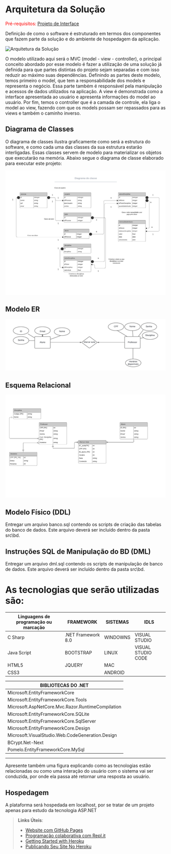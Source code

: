 # Arquitetura da Solução

<span style="color:red">Pré-requisitos: <a href="3-Projeto de Interface.md"> Projeto de Interface</a></span>

Definição de como o software é estruturado em termos dos componentes que fazem parte da solução e do ambiente de hospedagem da aplicação.

![Arquitetura da Solução](img/arch-back.JPG)

O modelo utilizado aqui será o MVC (model - view - controller), o principal conceito abordado por esse modelo é fazer a utilização de uma solução já definida para que partes distintas do projeto sejam separadas e com isso reduzir ao máximo suas dependências.
Definindo as partes deste modelo, temos primeiro o model, que tem a responsabilidade dos models e representa o negócio. Essa parte também é responsável pela manipulação e acessos de dados utilizados na aplicação. A view é demonstrada como a interface apresentada ao usuário e apresenta informações do model ao usuário. Por fim, temos o controller que é a camada de controle, ela liga o model ao view, fazendo com que os models possam ser repassados para as views e também o caminho inverso.


## Diagrama de Classes

O diagrama de classes ilustra graficamente como será a estrutura do software, e como cada uma das classes da sua estrutura estarão interligadas. Essas classes servem de modelo para materializar os objetos que executarão na memória.
Abaixo segue o diagrama de classe elaborado para executar este projeto:

![Diagram de Classe](img/diagramaDeClasseUml.jpeg)



## Modelo ER

![Modelo ER](img/mer.png)

## Esquema Relacional

![Esquema relacional](img/relacionamento.png)

## Modelo Físico (DDL)

Entregar um arquivo banco.sql contendo os scripts de criação das tabelas do banco de dados. Este arquivo deverá ser incluído dentro da pasta src\bd.

## Instruções SQL de Manipulação do BD (DML)

Entregar um arquivo dml.sql contendo os scripts de manipulação de banco de dados. Este arquivo deverá ser incluído dentro da pasta src\bd.



# As tecnologias que serão utilizadas são:
| Linguagens de programação ou marcação  | FRAMEWORK           | SISTEMAS      | IDLS               |           
|     -------------                      | -------------       | ------------- | -------------      |       
| C Sharp                                | .NET Framework 8.0  |  WINDOWNS     |  VISUAL STUDIO     |       
| Java Script                            |   BOOTSTRAP         |  LINUX        | VISUAL STUDIO CODE | 
| HTML5                                  |  JQUERY             |  MAC          |                    | 
| CSS3                                   |                     |  ANDROID      |                    | 


| BIBLIOTECAS DO .NET                               |           
|        -------------                              |
| Microsoft.EntityFrameworkCore                     |
| Microsoft.EntityFrameworkCore.Tools               |
| Microsoft.AspNetCore.Mvc.Razor.RuntimeCompilation |
| Microsoft.EntityFrameworkCore.SQLite              |
| Microsoft.EntityFrameworkCore.SqlServer           |
| Microsoft.EntityFrameworkCore.Design              |
| Microsoft.VisualStudio.Web.CodeGeneration.Design  |
| BCrypt.Net-Next                                   |
| Pomelo.EntityFrameworkCore.MySql                  |



---
Apresente também uma figura explicando como as tecnologias estão relacionadas ou como uma interação do usuário com o sistema vai ser conduzida, por onde ela passa até retornar uma resposta ao usuário.

## Hospedagem

A plataforma será hospedada em localhost, por se tratar de um projeto apenas para estudo da tecnologia ASP.NET

> **Links Úteis**:
>
> -  [Website com GitHub Pages](https://pages.github.com/)
> -  [Programação colaborativa com Repl.it](https://repl.it/)
> -  [Getting Started with Heroku](https://devcenter.heroku.com/start)
> -  [Publicando Seu Site No Heroku](http://pythonclub.com.br/publicando-seu-hello-world-no-heroku.html)
